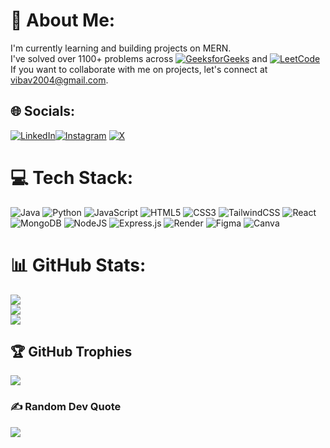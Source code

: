 # 💫 About Me:
I'm currently learning and building projects on MERN.<br> 
I've solved over 1100+ problems across 
[![GeeksforGeeks](https://img.shields.io/badge/GeeksforGeeks-black?style=social&logo=GeeksforGeeks&logoColor=%232F8D46&labelColor=black&color=black)](https://www.geeksforgeeks.org/user/vibavmahendran/) 
and
[![LeetCode](https://img.shields.io/badge/LeetCode-black?style=social&logo=LeetCode&logoColor=%23ED8B00&labelColor=black)](https://leetcode.com/u/vibav_mahendran/)
<br>
If you want to collaborate with me on projects, let's connect at vibav2004@gmail.com.


## 🌐 Socials:
[![LinkedIn](https://img.shields.io/badge/LinkedIn-%230077B5.svg?logo=linkedin&logoColor=white)](https://linkedin.com/in/vibav-mahendran-078181228)[![Instagram](https://img.shields.io/badge/Instagram-%23E4405F.svg?logo=Instagram&logoColor=white)](https://instagram.com/_.vibav._) [![X](https://img.shields.io/badge/X-black.svg?logo=X&logoColor=white)](https://x.com/vibav_mahendran) 

# 💻 Tech Stack:
![Java](https://img.shields.io/badge/java-%23ED8B00.svg?style=plastic&logo=openjdk&logoColor=white) ![Python](https://img.shields.io/badge/python-3670A0?style=plastic&logo=python&logoColor=ffdd54) ![JavaScript](https://img.shields.io/badge/javascript-%23323330.svg?style=plastic&logo=javascript&logoColor=%23F7DF1E) ![HTML5](https://img.shields.io/badge/html5-%23E34F26.svg?style=plastic&logo=html5&logoColor=white) ![CSS3](https://img.shields.io/badge/css3-%231572B6.svg?style=plastic&logo=css3&logoColor=white) ![TailwindCSS](https://img.shields.io/badge/tailwindcss-%2338B2AC.svg?style=plastic&logo=tailwind-css&logoColor=white) ![React](https://img.shields.io/badge/react-%2320232a.svg?style=plastic&logo=react&logoColor=%2361DAFB) ![MongoDB](https://img.shields.io/badge/MongoDB-%234ea94b.svg?style=plastic&logo=mongodb&logoColor=white) ![NodeJS](https://img.shields.io/badge/node.js-6DA55F?style=plastic&logo=node.js&logoColor=white) ![Express.js](https://img.shields.io/badge/express.js-%23404d59.svg?style=plastic&logo=express&logoColor=%2361DAFB) ![Render](https://img.shields.io/badge/Render-%46E3B7.svg?style=plastic&logo=render&logoColor=white) ![Figma](https://img.shields.io/badge/figma-%23F24E1E.svg?style=plastic&logo=figma&logoColor=white) ![Canva](https://img.shields.io/badge/Canva-%2300C4CC.svg?style=plastic&logo=Canva&logoColor=white)
# 📊 GitHub Stats:
![](https://github-readme-stats.vercel.app/api?username=gitvibav&theme=dark&hide_border=false&include_all_commits=false&count_private=false)<br/>
![](https://github-readme-streak-stats.herokuapp.com/?user=gitvibav&theme=dark&hide_border=false)<br/>
![](https://github-readme-stats.vercel.app/api/top-langs/?username=gitvibav&theme=dark&hide_border=false&include_all_commits=false&count_private=false&layout=compact)

## 🏆 GitHub Trophies
![](https://github-profile-trophy.vercel.app/?username=gitvibav&theme=radical&no-frame=false&no-bg=true&margin-w=4)

### ✍️ Random Dev Quote
![](https://quotes-github-readme.vercel.app/api?type=horizontal&theme=tokyonight)
